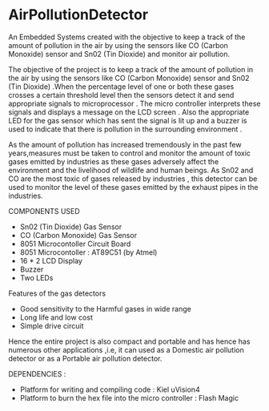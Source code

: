 # AirPollutionDetector
An Embedded Systems created with the objective to keep a track of the amount of pollution in the air by using the  sensors like CO (Carbon Monoxide) sensor and Sn02 (Tin Dioxide) and monitor air pollution. 

The objective of the project is to keep a track of the amount of pollution in the air by using the  sensors like CO (Carbon Monoxide) sensor and Sn02 (Tin Dioxide) .When the percentage level of one or both these gases crosses a certain threshold level then the sensors detect it and send appropriate signals to microprocessor . The micro controller interprets these signals and displays a message on the LCD screen . Also the appropriate LED for the gas sensor which has sent the signal is lit up and a buzzer is used to indicate that there is pollution in the surrounding environment .

As the amount of pollution has increased tremendously in the past few years,measures must be taken to control and monitor the amount of toxic gases emitted by industries as these gases adversely affect the environment and the livelihood of wildlife and human beings. As Sn02 and CO are the most toxic of gases released by industries , this detector can be used to monitor the level of these gases emitted by the exhaust pipes in the industries. 


COMPONENTS USED 

-	Sn02 (Tin Dioxide)  Gas Sensor
-	CO (Carbon Monoxide) Gas Sensor
-	8051 Microcontoller Circuit Board
-	8051 Microcontoller : AT89C51 (by Atmel)
-	16 * 2 LCD Display
-	Buzzer
- Two LEDs


Features of the gas detectors

- Good sensitivity to the Harmful gases in wide range 
- Long life and low cost
- Simple drive circuit

Hence the entire project is also compact and portable and has hence has numerous other applications ,i.e, it can used as a Domestic air pollution detector or as a Portable air pollution detector.


DEPENDENCIES :

-	Platform for writing and compiling code : Kiel uVision4
-	Platform to burn the hex file into the micro controller : Flash Magic
